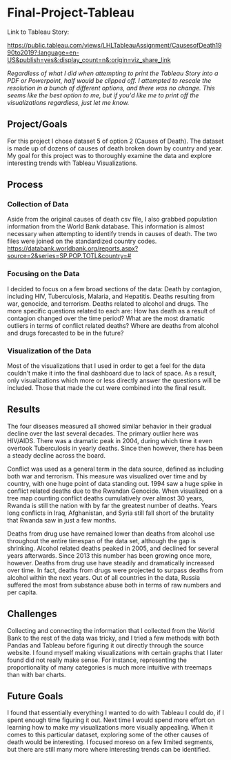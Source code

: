 # Final-Project-Tableau

Link to Tableau Story:

https://public.tableau.com/views/LHLTableauAssignment/CausesofDeath1990to2019?:language=en-US&publish=yes&:display_count=n&:origin=viz_share_link

_Regardless of what I did when attempting to print the Tableau Story into a PDF or Powerpoint, half would be clipped off. I attempted to rescale the resolution in a bunch of different options, and there was no change. This seems like the best option to me, but if you'd like me to print off the visualizations regardless, just let me know._

## Project/Goals
For this project I chose dataset 5 of option 2 (Causes of Death). The dataset is made up of dozens of causes of death broken down by country and year. My goal for this project was to thoroughly examine the data and explore interesting trends with Tableau Visualizations.

## Process
### Collection of Data
Aside from the original causes of death csv file, I also grabbed population information from the World Bank database. This information is almost necessary when attempting to identify trends in causes of death. The two files were joined on the standardized country codes. 
https://databank.worldbank.org/reports.aspx?source=2&series=SP.POP.TOTL&country=#
### Focusing on the Data
I decided to focus on a few broad sections of the data: 
  Death by contagion, including HIV, Tuberculosis, Malaria, and Hepatitis. 
  Deaths resulting from war, genocide, and terrorism.
  Deaths related to alcohol and drugs.
The more specific questions related to each are:
  How has death as a result of contagion changed over the time period?
  What are the most dramatic outliers in terms of conflict related deaths? 
  Where are deaths from alcohol and drugs forecasted to be in the future?
### Visualization of the Data
Most of the visualizations that I used in order to get a feel for the data couldn't make it into the final dashboard due to lack of space. As a result, only visualizations which more or less directly answer the questions will be included. Those that made the cut were combined into the final result.

## Results
The four diseases measured all showed similar behavior in their gradual decline over the last several decades. The primary outlier here was HIV/AIDS. There was a dramatic peak in 2004, during which time it even overtook Tuberculosis in yearly deaths. Since then however, there has been a steady decline across the board.

Conflict was used as a general term in the data source, defined as including both war and terrorism. This measure was visualized over time and by country, with one huge point of data standing out. 1994 saw a huge spike in conflict related deaths due to the Rwandan Genocide. When visualized on a tree map counting conflict deaths cumulatively over almost 30 years, Rwanda is still the nation with by far the greatest number of deaths. Years long conflicts in Iraq, Afghanistan, and Syria still fall short of the brutality that Rwanda saw in just a few months.

Deaths from drug use have remained lower than deaths from alcohol use throughout the entire timespan of the data set, although the gap is shrinking. Alcohol related deaths peaked in 2005, and declined for several years afterwards. Since 2013 this number has been growing once more, however. Deaths from drug use have steadily and dramatically increased over time. In fact, deaths from drugs were projected to surpass deaths from alcohol within the next years. Out of all countries in the data, Russia suffered the most from substance abuse both in terms of raw numbers and per capita.

## Challenges 
Collecting and connecting the information that I collected from the World Bank to the rest of the data was tricky, and I tried a few methods with both Pandas and Tableau before figuring it out directly through the source website.
I found myself making visualizations with certain graphs that I later found did not really make sense. For instance, representing the proportionality of many categories is much more intuitive with treemaps than with bar charts.

## Future Goals
I found that essentially everything I wanted to do with Tableau I could do, if I spent enough time figuring it out. Next time I would spend more effort on learning how to make my visualizations more visually appealing. When it comes to this particular dataset, exploring some of the other causes of death would be interesting. I focused moreso on a few limited segments, but there are still many more where interesting trends can be identified.
